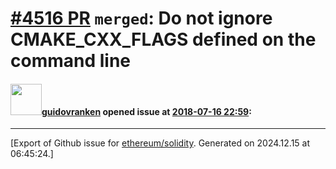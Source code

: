 # [\#4516 PR](https://github.com/ethereum/solidity/pull/4516) `merged`: Do not ignore CMAKE_CXX_FLAGS defined on the command line

#### <img src="https://avatars.githubusercontent.com/u/6846644?u=793163cde3e2d0e5b555347824f8c01236f3c22f&v=4" width="50">[guidovranken](https://github.com/guidovranken) opened issue at [2018-07-16 22:59](https://github.com/ethereum/solidity/pull/4516):






-------------------------------------------------------------------------------



[Export of Github issue for [ethereum/solidity](https://github.com/ethereum/solidity). Generated on 2024.12.15 at 06:45:24.]
